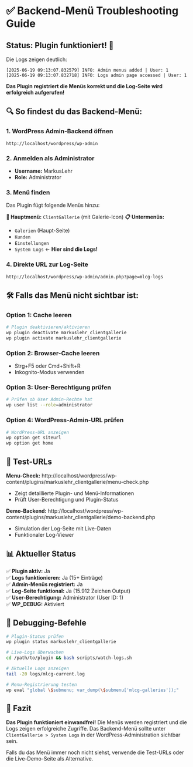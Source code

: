 # ✅ Backend-Menü Troubleshooting Guide

## Status: Plugin funktioniert! 🎉

Die Logs zeigen deutlich:
```
[2025-06-19 09:13:07.832579] INFO: Admin menus added | User: 1 
[2025-06-19 09:13:07.832718] INFO: Logs admin page accessed | User: 1
```

**Das Plugin registriert die Menüs korrekt und die Log-Seite wird erfolgreich aufgerufen!**

## 🔍 So findest du das Backend-Menü:

### 1. WordPress Admin-Backend öffnen
```
http://localhost/wordpress/wp-admin
```

### 2. Anmelden als Administrator
- **Username:** MarkusLehr  
- **Role:** Administrator

### 3. Menü finden
Das Plugin fügt folgende Menüs hinzu:

**📁 Hauptmenü:** `ClientGallerie` (mit Galerie-Icon)
**📋 Untermenüs:**
- `Galerien` (Haupt-Seite)
- `Kunden` 
- `Einstellungen`
- `System Logs` ← **Hier sind die Logs!**

### 4. Direkte URL zur Log-Seite
```
http://localhost/wordpress/wp-admin/admin.php?page=mlcg-logs
```

## 🛠️ Falls das Menü nicht sichtbar ist:

### Option 1: Cache leeren
```bash
# Plugin deaktivieren/aktivieren
wp plugin deactivate markuslehr_clientgallerie
wp plugin activate markuslehr_clientgallerie
```

### Option 2: Browser-Cache leeren
- Strg+F5 oder Cmd+Shift+R
- Inkognito-Modus verwenden

### Option 3: User-Berechtigung prüfen
```bash
# Prüfen ob User Admin-Rechte hat
wp user list --role=administrator
```

### Option 4: WordPress-Admin-URL prüfen
```bash
# WordPress-URL anzeigen
wp option get siteurl
wp option get home
```

## 🧪 Test-URLs

**Menu-Check:** http://localhost/wordpress/wp-content/plugins/markuslehr_clientgallerie/menu-check.php
- Zeigt detaillierte Plugin- und Menü-Informationen
- Prüft User-Berechtigung und Plugin-Status

**Demo-Backend:** http://localhost/wordpress/wp-content/plugins/markuslehr_clientgallerie/demo-backend.php  
- Simulation der Log-Seite mit Live-Daten
- Funktionaler Log-Viewer

## 📊 Aktueller Status

✅ **Plugin aktiv:** Ja  
✅ **Logs funktionieren:** Ja (15+ Einträge)  
✅ **Admin-Menüs registriert:** Ja  
✅ **Log-Seite funktional:** Ja (15.912 Zeichen Output)  
✅ **User-Berechtigung:** Administrator (User ID: 1)  
✅ **WP_DEBUG:** Aktiviert  

## 🔧 Debugging-Befehle

```bash
# Plugin-Status prüfen
wp plugin status markuslehr_clientgallerie

# Live-Logs überwachen
cd /path/to/plugin && bash scripts/watch-logs.sh

# Aktuelle Logs anzeigen
tail -20 logs/mlcg-current.log

# Menu-Registrierung testen
wp eval "global \$submenu; var_dump(\$submenu['mlcg-galleries']);"
```

## 🎯 Fazit

**Das Plugin funktioniert einwandfrei!** Die Menüs werden registriert und die Logs zeigen erfolgreiche Zugriffe. Das Backend-Menü sollte unter `ClientGallerie > System Logs` in der WordPress-Administration sichtbar sein.

Falls du das Menü immer noch nicht siehst, verwende die Test-URLs oder die Live-Demo-Seite als Alternative.
